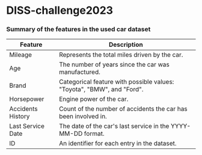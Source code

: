 # DISS-challenge2023

### Summary of the features in the used car dataset

| **Feature**                | **Description**                                                                                     |
|----------------------------|-----------------------------------------------------------------------------------------------------|
| Mileage                    | Represents the total miles driven by the car.                                                       |
| Age                        | The number of years since the car was manufactured.                                                 |
| Brand                      | Categorical feature with possible values: "Toyota", "BMW", and "Ford".                               |
| Horsepower                 | Engine power of the car.                                                                            |
| Accidents History          | Count of the number of accidents the car has been involved in.                                      |
| Last Service Date          | The date of the car's last service in the YYYY-MM-DD format.                                        |
| ID                         | An  identifier for each entry in the dataset.|
